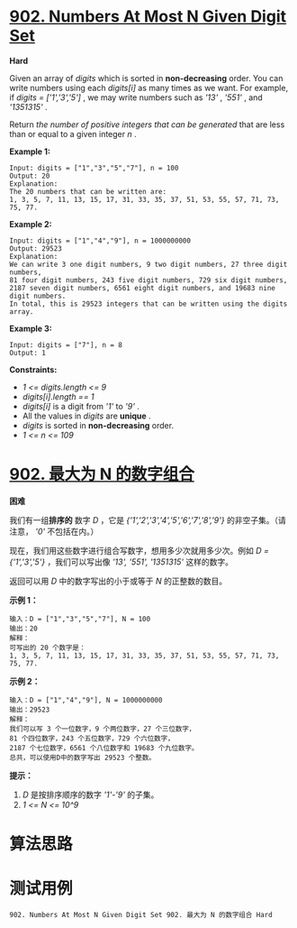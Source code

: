 # [902. Numbers At Most N Given Digit Set][enTitle]

**Hard**

Given an array of  *digits*  which is sorted in **non-decreasing**  order. You can write numbers using each  *digits[i]*  as many times as we want. For example, if  *digits = ['1','3','5']* , we may write numbers such as  *'13'* ,  *'551'* , and  *'1351315'* .

Return  *the number of positive integers that can be generated* that are less than or equal to a given integer  *n* .



**Example 1:** 

```
Input: digits = ["1","3","5","7"], n = 100
Output: 20
Explanation:
The 20 numbers that can be written are:
1, 3, 5, 7, 11, 13, 15, 17, 31, 33, 35, 37, 51, 53, 55, 57, 71, 73, 75, 77.

```

**Example 2:** 

```
Input: digits = ["1","4","9"], n = 1000000000
Output: 29523
Explanation:
We can write 3 one digit numbers, 9 two digit numbers, 27 three digit numbers,
81 four digit numbers, 243 five digit numbers, 729 six digit numbers,
2187 seven digit numbers, 6561 eight digit numbers, and 19683 nine digit numbers.
In total, this is 29523 integers that can be written using the digits array.

```

**Example 3:** 

```
Input: digits = ["7"], n = 8
Output: 1

```



**Constraints:** 

-  *1 <= digits.length <= 9*  
-  *digits[i].length == 1*  
-  *digits[i]*  is a digit from  *'1'*  to  *'9'* . 
- All the values in  *digits*  are **unique** . 
-  *digits*  is sorted in **non-decreasing**  order. 
-  *1 <= n <= 109* 


# [902. 最大为 N 的数字组合][cnTitle]

**困难**

我们有一组**排序的** 数字  *D* ，它是  *{'1','2','3','4','5','6','7','8','9'}*  的非空子集。（请注意， *'0'*  不包括在内。）

现在，我们用这些数字进行组合写数字，想用多少次就用多少次。例如  *D = {'1','3','5'}* ，我们可以写出像  *'13', '551', '1351315'*  这样的数字。

返回可以用  *D*  中的数字写出的小于或等于  *N*  的正整数的数目。



**示例 1：** 

```
输入：D = ["1","3","5","7"], N = 100
输出：20
解释：
可写出的 20 个数字是：
1, 3, 5, 7, 11, 13, 15, 17, 31, 33, 35, 37, 51, 53, 55, 57, 71, 73, 75, 77.

```

**示例 2：** 

```
输入：D = ["1","4","9"], N = 1000000000
输出：29523
解释：
我们可以写 3 个一位数字，9 个两位数字，27 个三位数字，
81 个四位数字，243 个五位数字，729 个六位数字，
2187 个七位数字，6561 个八位数字和 19683 个九位数字。
总共，可以使用D中的数字写出 29523 个整数。
```



**提示：** 

1.  *D*  是按排序顺序的数字  *'1'-'9'*  的子集。 
2.  *1 <= N <= 10^9* 




# 算法思路

# 测试用例
```
902. Numbers At Most N Given Digit Set 902. 最大为 N 的数字组合 Hard
```

[enTitle]: https://leetcode.com/problems/numbers-at-most-n-given-digit-set/
[cnTitle]: https://leetcode-cn.com/problems/numbers-at-most-n-given-digit-set/
